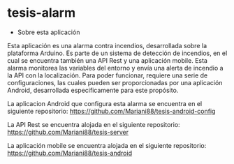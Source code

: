 # tesis-alarm

- Sobre esta aplicación

Esta aplicación es una alarma contra incendios, desarrollada sobre la plataforma Arduino. Es parte de un sistema de detección de incendios, en el cual se encuentra también una API Rest y una aplicación mobile.
Esta alarma monitorea las variables del entorno y envía una alerta de incendio a la API con la localización.
Para poder funcionar, requiere una serie de configuraciones, las cuales pueden ser proporcionadas por una aplicación Android, desarrollada especificamente para este propósito.


La aplicacion Android que configura esta alarma se encuentra en el siguiente repositorio: https://github.com/Mariani88/tesis-android-config

La API Rest se encuentra alojada en el siguiente repositorio: https://github.com/Mariani88/tesis-server

La aplicación mobile se encuentra alojada en el siguiente repositorio: https://github.com/Mariani88/tesis-android



